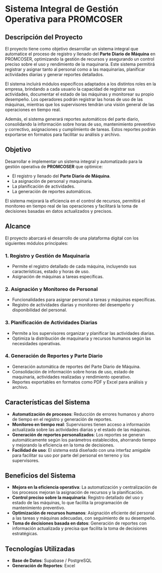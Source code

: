 # Sistema Integral de Gestión Operativa para PROMCOSER

## Descripción del Proyecto
El proyecto tiene como objetivo desarrollar un sistema integral que automatice el proceso de registro y llenado del **Parte Diario de Máquina** en PROMCOSER, optimizando la gestión de recursos y asegurando un control preciso sobre el uso y rendimiento de la maquinaria. Este sistema permitirá registrar y asignar tanto al personal como a las maquinarias, planificar actividades diarias y generar reportes detallados.

El sistema incluirá módulos específicos adaptados a los distintos roles en la empresa, brindando a cada usuario la capacidad de registrar sus actividades, documentar el estado de las máquinas y monitorear su propio desempeño. Los operadores podrán registrar las horas de uso de las máquinas, mientras que los supervisores tendrán una visión general de las operaciones en tiempo real.

Además, el sistema generará reportes automáticos del parte diario, consolidando la información sobre horas de uso, mantenimiento preventivo y correctivo, asignaciones y cumplimiento de tareas. Estos reportes podrán exportarse en formatos para facilitar su análisis y archivo.

## Objetivo
Desarrollar e implementar un sistema integral y automatizado para la gestión operativa de **PROMCOSER** que optimice:
- El registro y llenado del **Parte Diario de Máquina**.
- La asignación de personal y maquinaria.
- La planificación de actividades.
- La generación de reportes automáticos.

El sistema mejorará la eficiencia en el control de recursos, permitirá el monitoreo en tiempo real de las operaciones y facilitará la toma de decisiones basadas en datos actualizados y precisos.

## Alcance
El proyecto abarcará el desarrollo de una plataforma digital con los siguientes módulos principales:

### 1. **Registro y Gestión de Maquinaria**
- Permite el registro detallado de cada máquina, incluyendo sus características, estado y horas de uso.
- Asignación de máquinas a tareas específicas.

### 2. **Asignación y Monitoreo de Personal**
- Funcionalidades para asignar personal a tareas y máquinas específicas.
- Registro de actividades diarias y monitoreo del desempeño y disponibilidad del personal.

### 3. **Planificación de Actividades Diarias**
- Permite a los supervisores organizar y planificar las actividades diarias.
- Optimiza la distribución de maquinaria y recursos humanos según las necesidades operativas.

### 4. **Generación de Reportes y Parte Diario**
- Generación automática de reportes del Parte Diario de Máquina.
- Consolidación de información sobre horas de uso, estado de maquinaria, actividades realizadas y rendimiento operativo.
- Reportes exportables en formatos como PDF y Excel para análisis y archivo.

## Características del Sistema
- **Automatización de procesos**: Reducción de errores humanos y ahorro de tiempo en el registro y generación de reportes.
- **Monitoreo en tiempo real**: Supervisores tienen acceso a información actualizada sobre las actividades diarias y el estado de las máquinas.
- **Generación de reportes personalizados**: Los reportes se generan automáticamente según los parámetros establecidos, ahorrando tiempo y mejorando la eficiencia en la toma de decisiones.
- **Facilidad de uso**: El sistema está diseñado con una interfaz amigable para facilitar su uso por parte del personal en terreno y los supervisores.

## Beneficios del Sistema
- **Mejora en la eficiencia operativa**: La automatización y centralización de los procesos mejoran la asignación de recursos y la planificación.
- **Control preciso sobre la maquinaria**: Registro detallado del uso y estado de las máquinas, lo que facilita la programación de mantenimiento preventivo.
- **Optimización de recursos humanos**: Asignación eficiente del personal a las tareas y máquinas adecuadas, con seguimiento de su desempeño.
- **Toma de decisiones basada en datos**: Generación de reportes con información actualizada y precisa que facilita la toma de decisiones estratégicas.

## Tecnologías Utilizadas
- **Base de Datos**: Supabase / PostgreSQL
- **Generación de Reportes**: Excel


